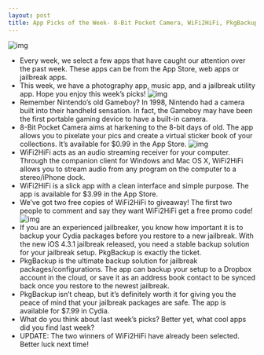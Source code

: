 ```yaml
---
layout: post
title: App Picks of the Week- 8-Bit Pocket Camera, WiFi2HiFi, PkgBackup
---
```

![img](http://media.idownloadblog.com/wp-content/uploads/2011/03/App-Picks-of-the-Week-e1300631939304.png)
* Every week, we select a few apps that have caught our attention over the past week. These apps can be from the App Store, web apps or jailbreak apps.
* This week, we have a photography app, music app, and a jailbreak utility app. Hope you enjoy this week’s picks!
![img](http://media.idownloadblog.com/wp-content/uploads/2011/04/8-Bit-Pocket-Camera-e1301956254501.png)
* Remember Nintendo’s old Gameboy? In 1998, Nintendo had a camera built into their handheld sensation. In fact, the Gameboy may have been the first portable gaming device to have a built-in camera.
* 8-Bit Pocket Camera aims at harkening to the 8-bit days of old. The app allows you to pixelate your pics and create a virtual sticker book of your collections. It’s available for $0.99 in the App Store.
![img](http://media.idownloadblog.com/wp-content/uploads/2011/04/WiFi2HiFi-e1301970395832.png)
* WiFi2HiFi acts as an audio streaming receiver for your computer. Through the companion client for Windows and Mac OS X, WiFi2HiFi allows you to stream audio from any program on the computer to a stereo/iPhone dock.
* WiFi2HiFi is a slick app with a clean interface and simple purpose. The app is available for $3.99 in the App Store.
* We’ve got two free copies of WiFi2HiFi to giveaway! The first two people to comment and say they want WiFi2HiFi get a free promo code!
![img](http://media.idownloadblog.com/wp-content/uploads/2010/12/PKGBackup-011.png)
* If you are an experienced jailbreaker, you know how important it is to backup your Cydia packages before you restore to a new jailbreak. With the new iOS 4.3.1 jailbreak released, you need a stable backup solution for your jailbreak setup. PkgBackup is exactly the ticket.
* PkgBackup is the ultimate backup solution for jailbreak packages/configurations. The app can backup your setup to a Dropbox account in the cloud, or save it as an address book contact to be synced back once you restore to the newest jailbreak.
* PkgBackup isn’t cheap, but it’s definitely worth it for giving you the peace of mind that your jailbreak packages are safe. The app is available for $7.99 in Cydia.
* What do you think about last week’s picks? Better yet, what cool apps did you find last week?
* UPDATE: The two winners of WiFi2HiFi have already been selected. Better luck next time!

